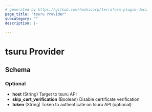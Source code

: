 ```yaml
---
# generated by https://github.com/hashicorp/terraform-plugin-docs
page_title: "tsuru Provider"
subcategory: ""
description: |-
  
---
```


# tsuru Provider





<!-- schema generated by tfplugindocs -->
## Schema

### Optional

- **host** (String) Target to tsuru API
- **skip_cert_verification** (Boolean) Disable certificate verification
- **token** (String) Token to authenticate on tsuru API (optional)
